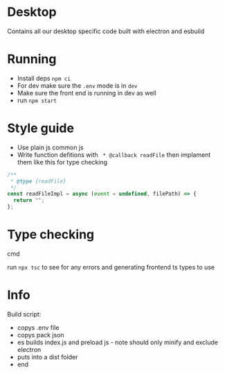 # Desktop

Contains all our desktop specific code built with electron and esbuild

# Running

- Install deps `npm ci`
- For dev make sure the `.env` mode is in `dev`
- Make sure the front end is running in dev as well
- run `npm start`


# Style guide

- Use plain js common js
- Write function defitions with ` * @callback readFile` then implament them like this for type checking 
```js
/**
 * @type {readFile}
 */
const readFileImpl = async (event = undefined, filePath) => {
  return "";
};
```

# Type checking

cmd

run `npx tsc` to see for any errors and generating frontend ts types to use


# Info 

Build script:
- copys .env file
- copys pack json
- es builds index.js and preload js - note should only minify and exclude electron
- puts into a dist folder
- end

